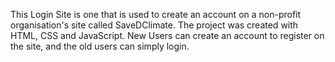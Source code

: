 This Login Site is one that is used to create an account on a non-profit organisation's site called SaveDClimate. The project was created with HTML, CSS and JavaScript. New Users can create an account to register on the site, and the old users can simply login. 
